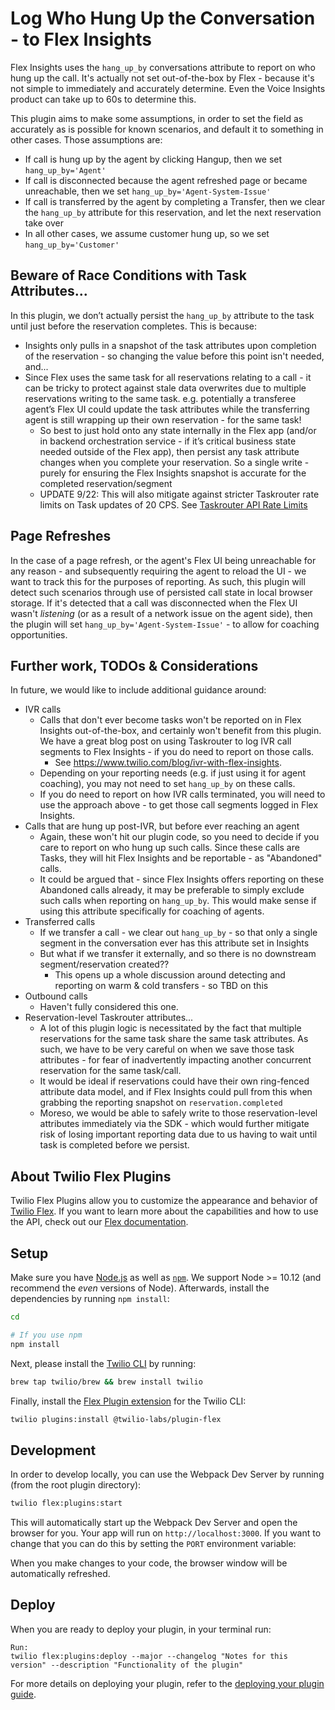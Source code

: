 # Log Who Hung Up the Conversation - to Flex Insights

Flex Insights uses the `hang_up_by` conversations attribute to report on who hung up the call. It's actually not set out-of-the-box by Flex - because it's not simple to immediately and accurately determine. Even the Voice Insights product can take up to 60s to determine this.

This plugin aims to make some assumptions, in order to set the field as accurately as is possible for known scenarios, and default it to something in other cases. Those assumptions are:

* If call is hung up by the agent by clicking Hangup, then we set `hang_up_by='Agent'`
* If call is disconnected because the agent refreshed page or became unreachable, then we set `hang_up_by='Agent-System-Issue'`
* If call is transferred by the agent by completing a Transfer, then we clear the `hang_up_by` attribute for this reservation, and let the next reservation take over
* In all other cases, we assume customer hung up, so we set `hang_up_by='Customer'`

## Beware of Race Conditions with Task Attributes...

In this plugin, we don’t actually persist the `hang_up_by` attribute to the task until just before the reservation completes.  This is because:

* Insights only pulls in a snapshot of the task attributes upon completion of the reservation - so changing the value before this point isn't needed, and...
* Since Flex uses the same task for all reservations relating to a call - it can be tricky to protect against stale data overwrites due to multiple reservations writing to the same task. e.g. potentially a transferee agent’s Flex UI could update the task attributes while the transferring agent is still wrapping up their own reservation - for the same task! 
  * So best to just hold onto any state internally in the Flex app (and/or in backend orchestration service - if it’s critical business state needed outside of the Flex app), then persist any task attribute changes when you complete your reservation. So a single write - purely for ensuring the Flex Insights snapshot is accurate for the completed reservation/segment
  * UPDATE 9/22: This will also mitigate against stricter Taskrouter rate limits on Task updates of 20 CPS. See [Taskrouter API Rate Limits](https://www.twilio.com/docs/taskrouter/limits#api-rate-limits)

## Page Refreshes
In the case of a page refresh, or the agent's Flex UI being unreachable for any reason - and subsequently requiring the agent to reload the UI - we want to track this for the purposes of reporting. As such, this plugin will detect such scenarios through use of persisted call state in local browser storage. If it's detected that a call was disconnected when the Flex UI wasn't *listening* (or as a result of a network issue on the agent side), then the plugin will set `hang_up_by='Agent-System-Issue'` - to allow for coaching opportunities.  


## Further work, TODOs & Considerations

In future, we would like to include additional guidance around:

* IVR calls
  * Calls that don't ever become tasks won't be reported on in Flex Insights out-of-the-box, and certainly won't benefit from this plugin. We have a great blog post on using Taskrouter to log IVR call segments to Flex Insights - if you do need to report on those calls. 
    * See https://www.twilio.com/blog/ivr-with-flex-insights. 
  * Depending on your reporting needs (e.g. if just using it for agent coaching), you may not need to set `hang_up_by` on these calls.
  * If you do need to report on how IVR calls terminated, you will need to use the approach above - to get those call segments logged in Flex Insights.
* Calls that are hung up post-IVR, but before ever reaching an agent
  * Again, these won't hit our plugin code, so you need to decide if you care to report on who hung up such calls. Since these calls are Tasks, they will hit Flex Insights and be reportable - as "Abandoned" calls. 
  * It could be argued that - since Flex Insights offers reporting on these Abandoned calls already, it may be preferable to simply exclude such calls when reporting on `hang_up_by`. This would make sense if using this attribute specifically for coaching of agents.
* Transferred calls
  * If we transfer a call - we clear out `hang_up_by` - so that only a single segment in the conversation ever has this attribute set in Insights
  * But what if we transfer it externally, and so there is no downstream segment/reservation created?? 
    * This opens up a whole discussion around detecting and reporting on warm & cold transfers - so TBD on this
* Outbound calls
  * Haven't fully considered this one.
* Reservation-level Taskrouter attributes...
  * A lot of this plugin logic is necessitated by the fact that multiple reservations for the same task share the same task attributes. As such, we have to be very careful on when we save those task attributes - for fear of inadvertently impacting another concurrent reservation for the same task/call. 
  * It would be ideal if reservations could have their own ring-fenced attribute data model, and if Flex Insights could pull from this when grabbing the reporting snapshot on `reservation.completed`
  * Moreso, we would be able to safely write to those reservation-level attributes immediately via the SDK - which would further mitigate risk of losing important reporting data due to us having to wait until task is completed before we persist.

## About Twilio Flex Plugins

Twilio Flex Plugins allow you to customize the appearance and behavior of [Twilio Flex](https://www.twilio.com/flex). If you want to learn more about the capabilities and how to use the API, check out our [Flex documentation](https://www.twilio.com/docs/flex).

## Setup

Make sure you have [Node.js](https://nodejs.org) as well as [`npm`](https://npmjs.com). We support Node >= 10.12 (and recommend the _even_ versions of Node). Afterwards, install the dependencies by running `npm install`:

```bash
cd 

# If you use npm
npm install
```

Next, please install the [Twilio CLI](https://www.twilio.com/docs/twilio-cli/quickstart) by running:

```bash
brew tap twilio/brew && brew install twilio
```

Finally, install the [Flex Plugin extension](https://github.com/twilio-labs/plugin-flex) for the Twilio CLI:

```bash
twilio plugins:install @twilio-labs/plugin-flex
```

## Development

In order to develop locally, you can use the Webpack Dev Server by running (from the root plugin directory):

```bash
twilio flex:plugins:start
```

This will automatically start up the Webpack Dev Server and open the browser for you. Your app will run on `http://localhost:3000`. If you want to change that you can do this by setting the `PORT` environment variable:

When you make changes to your code, the browser window will be automatically refreshed.

## Deploy

When you are ready to deploy your plugin, in your terminal run:
```
Run: 
twilio flex:plugins:deploy --major --changelog "Notes for this version" --description "Functionality of the plugin"
```
For more details on deploying your plugin, refer to the [deploying your plugin guide](https://www.twilio.com/docs/flex/plugins#deploying-your-plugin).


